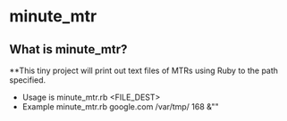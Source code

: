 minute_mtr
=============

## What is minute_mtr?
**This tiny project will print out text files of MTRs using Ruby to the path specified.
  * Usage is minute_mtr.rb <DESTINATION> <FILE_DEST> <MAX HOURS>
  * Example minute_mtr.rb google.com /var/tmp/ 168 &""
